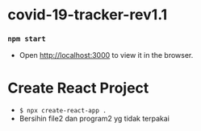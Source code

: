 # covid-19-tracker-rev1.1

### `npm start`

- Open [http://localhost:3000](http://localhost:3000) to view it in the browser.

# Create React Project

- `$ npx create-react-app .`
- Bersihin file2 dan program2 yg tidak terpakai